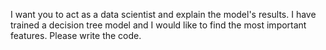 
I want you to act as a data scientist and explain the model's
results. I have trained a decision tree model and I would like to
find the most important features. Please write the code.

